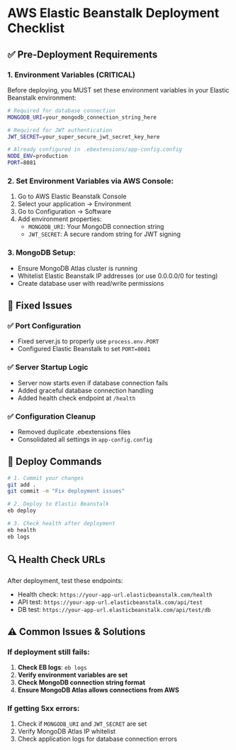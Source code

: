 # AWS Elastic Beanstalk Deployment Checklist

## ✅ **Pre-Deployment Requirements**

### 1. **Environment Variables (CRITICAL)**
Before deploying, you MUST set these environment variables in your Elastic Beanstalk environment:

```bash
# Required for database connection
MONGODB_URI=your_mongodb_connection_string_here

# Required for JWT authentication
JWT_SECRET=your_super_secure_jwt_secret_key_here

# Already configured in .ebextensions/app-config.config
NODE_ENV=production
PORT=8081
```

### 2. **Set Environment Variables via AWS Console:**
1. Go to AWS Elastic Beanstalk Console
2. Select your application → Environment
3. Go to Configuration → Software
4. Add environment properties:
   - `MONGODB_URI`: Your MongoDB connection string
   - `JWT_SECRET`: A secure random string for JWT signing

### 3. **MongoDB Setup:**
- Ensure MongoDB Atlas cluster is running
- Whitelist Elastic Beanstalk IP addresses (or use 0.0.0.0/0 for testing)
- Create database user with read/write permissions

## 🔧 **Fixed Issues**

### ✅ **Port Configuration**
- Fixed server.js to properly use `process.env.PORT`
- Configured Elastic Beanstalk to set `PORT=8081`

### ✅ **Server Startup Logic**
- Server now starts even if database connection fails
- Added graceful database connection handling
- Added health check endpoint at `/health`

### ✅ **Configuration Cleanup**
- Removed duplicate .ebextensions files
- Consolidated all settings in `app-config.config`

## 🚀 **Deploy Commands**

```bash
# 1. Commit your changes
git add .
git commit -m "Fix deployment issues"

# 2. Deploy to Elastic Beanstalk
eb deploy

# 3. Check health after deployment
eb health
eb logs
```

## 🔍 **Health Check URLs**

After deployment, test these endpoints:
- Health check: `https://your-app-url.elasticbeanstalk.com/health`
- API test: `https://your-app-url.elasticbeanstalk.com/api/test`
- DB test: `https://your-app-url.elasticbeanstalk.com/api/test/db`

## ⚠️ **Common Issues & Solutions**

### If deployment still fails:
1. **Check EB logs**: `eb logs`
2. **Verify environment variables are set**
3. **Check MongoDB connection string format**
4. **Ensure MongoDB Atlas allows connections from AWS**

### If getting 5xx errors:
1. Check if `MONGODB_URI` and `JWT_SECRET` are set
2. Verify MongoDB Atlas IP whitelist
3. Check application logs for database connection errors 